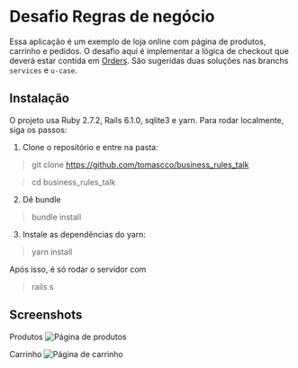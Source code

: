 # Desafio Regras de negócio

Essa aplicação é um exemplo de loja online com página de produtos, carrinho e pedidos. O desafio aqui é implementar a lógica de checkout que deverá estar contida em [Orders](app/controllers/orders_controller.rb). São sugeridas duas soluções nas branchs `services` e `u-case`.

## Instalação

O projeto usa Ruby 2.7.2, Rails 6.1.0, sqlite3 e yarn. Para rodar localmente, siga os passos:

1. Clone o repositório e entre na pasta:
> git clone https://github.com/tomascco/business_rules_talk

> cd business_rules_talk

2. Dê bundle
> bundle install

3. Instale as dependências do yarn:
> yarn install

Após isso, é só rodar o servidor com
> rails s

## Screenshots

Produtos
![Página de produtos](https://i.imgur.com/RqtrsqV.jpg)

Carrinho
![Página de carrinho](https://i.imgur.com/fMVh1zD.jpg)
